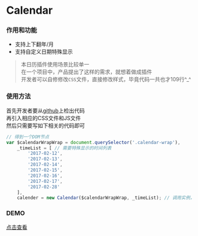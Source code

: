 # Calendar

### 作用和功能

- 支持上下翻年/月
- 支持自定义日期特殊显示

> 本日历插件使用场景比较单一  
在一个项目中，产品提出了这样的需求，就想着做成插件  
开发者可以自修修改`CSS`文件，直接修改样式，毕竟代码一共也才109行^_^

### 使用方法

首先开发者要从[github](https://github.com/hangyangws/DemoShow/tree/master/apps/Calendar)上检出代码  
再引入相应的CSS文件和JS文件  
然后只需要写如下相关的代码即可

```javascript
// 得到一个DOM节点
var $calendarWrapWrap = document.querySelector('.calendar-wrap'),
    _timeList = [ // 需要特殊显示的时间列表
        '2017-02-12',
        '2017-02-13',
        '2017-02-14',
        '2017-02-15',
        '2017-02-16',
        '2017-02-17',
        '2017-02-28'
    ],
    calender = new Calendar($calendarWrapWrap, _timeList); // 调用实例，生成日历DOM
```

### DEMO

[点击查看](http://hangyangws.win/DemoShow/apps/Calendar/)
